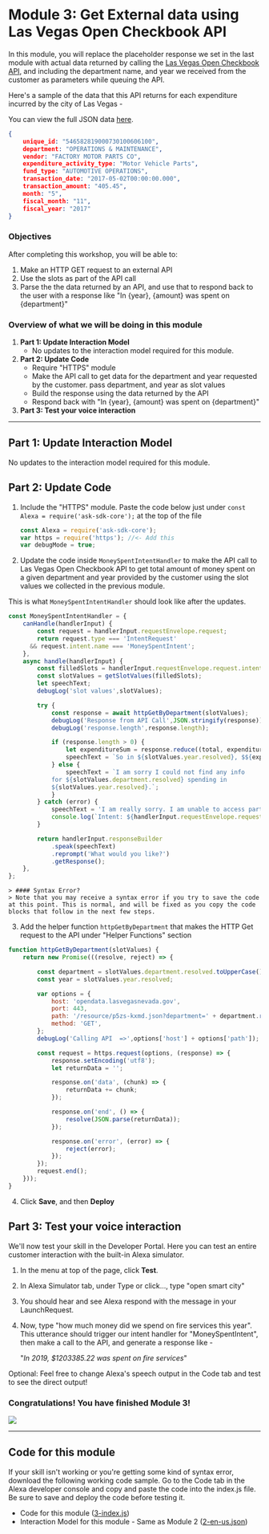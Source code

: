 # Module 3: Get External data using Las Vegas Open Checkbook API
In this module, you will replace the placeholder response we set in the last module with actual data returned by calling the [Las Vegas Open Checkbook API](https://opendata.lasvegasnevada.gov/Finance/City-of-Las-Vegas-Checkbook-Data/7erj-ndzx), and including the department name, and year we received from the customer as parameters while queuing the API.

Here's a sample of the data that this API returns for each expenditure incurred by the city of Las Vegas -

You can view the full JSON data [here](https://opendata.lasvegasnevada.gov/resource/p5zs-kxmd.json).


```json
{
	unique_id: "546582819000730100606100",
	department: "OPERATIONS & MAINTENANCE",
	vendor: "FACTORY MOTOR PARTS CO",
	expenditure_activity_type: "Motor Vehicle Parts",
	fund_type: "AUTOMOTIVE OPERATIONS",
	transaction_date: "2017-05-02T00:00:00.000",
	transaction_amount: "405.45",
	month: "5",
	fiscal_month: "11",
	fiscal_year: "2017"
}
```

### Objectives
After completing this workshop, you will be able to:

1. Make an HTTP GET request to an external API
2. Use the slots as part of the API call
3. Parse the the data returned by an API, and use that to respond back to the user with a response like "In {year}, {amount} was spent on {department}"

### Overview of what we will be doing in this module

1. **Part 1: Update Interaction Model**
	- No updates to the interaction model required for this module.
2. **Part 2: Update Code**
	- Require "HTTPS" module
	- Make the API call to get data for the department and year requested by the customer. pass department, and year as slot values
	- Build the response using the data returned by the API
	- Respond back with "In {year}, {amount} was spent on {department}"
3. **Part 3: Test your voice interaction**

---

## Part 1: Update Interaction Model
No updates to the interaction model required for this module.

## Part 2: Update Code

1. Include the "HTTPS" module. Paste the code below just under  `const Alexa = require('ask-sdk-core');` at the top of the file

	```js
	const Alexa = require('ask-sdk-core');
	var https = require('https'); //<- Add this
	var debugMode = true;
	```

2. Update the code inside `MoneySpentIntentHandler` to make the API call to Las Vegas Open Checkbook API to get total amount of money spent on a given department and year provided by the customer using the slot values we collected in the previous module.

This is what `MoneySpentIntentHandler` should look like after the updates.

```js
const MoneySpentIntentHandler = {
	canHandle(handlerInput) {
		const request = handlerInput.requestEnvelope.request;
		return request.type === 'IntentRequest'
      && request.intent.name === 'MoneySpentIntent';
	},
	async handle(handlerInput) {
		const filledSlots = handlerInput.requestEnvelope.request.intent.slots;
		const slotValues = getSlotValues(filledSlots);
		let speechText;
		debugLog('slot values',slotValues);

		try {
			const response = await httpGetByDepartment(slotValues);
			debugLog('Response from API Call',JSON.stringify(response));
			debugLog('response.length',response.length);

			if (response.length > 0) {
				let expenditureSum = response.reduce((total, expenditure) => total + expenditure.transaction_amount * 1, 0);
				speechText = `So in ${slotValues.year.resolved}, $${expenditureSum.toFixed(2)} was spent on ${slotValues.department.resolved}`;
			} else {
				speechText = `I am sorry I could not find any info
            for ${slotValues.department.resolved} spending in
            ${slotValues.year.resolved}.`;
			}
		} catch (error) {
			speechText = 'I am really sorry. I am unable to access part of my memory. Please try again later';
			console.log(`Intent: ${handlerInput.requestEnvelope.request.intent.name}: message: ${error.message}`);
		}

		return handlerInput.responseBuilder
			.speak(speechText)
			.reprompt('What would you like?')
			.getResponse();
	},
};
```
	> #### Syntax Error?
	> Note that you may receive a syntax error if you try to save the code at this point. This is normal, and will be fixed as you copy the code blocks that follow in the next few steps.

3. Add the helper function `httpGetByDepartment` that makes the HTTP Get request to the API under "Helper Functions" section

```js
function httpGetByDepartment(slotValues) {
	return new Promise(((resolve, reject) => {

		const department = slotValues.department.resolved.toUpperCase().replace(' AND ', '%20%26%20');
		const year = slotValues.year.resolved;

		var options = {
			host: 'opendata.lasvegasnevada.gov',
			port: 443,
			path: '/resource/p5zs-kxmd.json?department=' + department.replace(' ', '%20') +'&fiscal_year='+ year,
			method: 'GET',
		};
		debugLog('Calling API  =>',options['host'] + options['path']);

		const request = https.request(options, (response) => {
			response.setEncoding('utf8');
			let returnData = '';

			response.on('data', (chunk) => {
				returnData += chunk;
			});

			response.on('end', () => {
				resolve(JSON.parse(returnData));
			});

			response.on('error', (error) => {
				reject(error);
			});
		});
		request.end();
	}));
}
```

4. Click **Save**, and then **Deploy**

## Part 3: Test your voice interaction

We'll now test your skill in the Developer Portal. Here you can test an entire customer interaction with the built-in Alexa simulator.

1. In the menu at top of the page, click **Test**.
2. In Alexa Simulator tab, under Type or click…, type "open smart city"
3. You should hear and see Alexa respond with the message in your LaunchRequest.
5. Now, type "how much money did we spend on fire services this year". This utterance should trigger our intent handler for "MoneySpentIntent", then make a call to the API, and generate a response like -

	"*In 2019, $1203385.22 was spent on fire services*"

Optional: Feel free to change Alexa's speech output in the Code tab and test to see the direct output!

### Congratulations! You have finished Module 3!

[![](http://ajotwani.s3.amazonaws.com/ask-workshop/images/4.png)](/Module%204%20-%20Add%20new%20intent%20-%20MoneyMetricsIntent/README.md)

---

## Code for this module
If your skill isn't working or you're getting some kind of syntax error, download the following working code sample. Go to the Code tab in the Alexa developer console and copy and paste the code into the index.js file. Be sure to save and deploy the code before testing it.

- Code for this module ([3-index.js](3-index.js))
- Interaction Model for this module - Same as Module 2 ([2-en-us.json](/Module%202%20-%20Add%20new%20intent%20-%20MoneySpentIntent/2-en-us.json))

